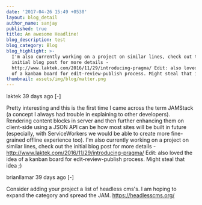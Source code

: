 ```yaml
---
date: '2017-04-26 15:49 +0530'
layout: blog_detail
author_name: sanjay
published: true
title: An awesome Headline!
blog_description: test
blog_category: Blog
blog_highlight: >-
  I'm also currently working on a project on similar lines, check out the
  initial blog post for more details -
  http://www.laktek.com/2016/11/29/introducing-pragma/ Edit: also loved the idea
  of a kanban board for edit-review-publish process. Might steal that idea ;)
thumbnail: assets/img/blog/matter.png
---
```

	
laktek 39 days ago [-]

Pretty interesting and this is the first time I came across the term JAMStack (a concept I always had trouble in explaining to other developers).
Rendering content blocks in server and then further enhancing them on client-side using a JSON API can be how most sites will be built in future (especially, with ServiceWorkers we would be able to create more fine-grained offline experience too).
I'm also currently working on a project on similar lines, check out the initial blog post for more details - http://www.laktek.com/2016/11/29/introducing-pragma/
Edit: also loved the idea of a kanban board for edit-review-publish process. Might steal that idea ;)
 	
brianllamar 39 days ago [-]

Consider adding your project a list of headless cms's. I am hoping to expand the category and spread the JAM.
https://headlesscms.org/
